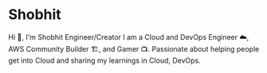# Shobhit
Hi 👋, I'm Shobhit Engineer/Creator  I am a Cloud and DevOps Engineer ☁️, AWS Community Builder 🏗️, and Gamer 📺. Passionate about helping people get into Cloud and sharing my learnings in Cloud, DevOps.
